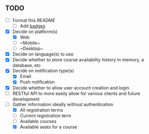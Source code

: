 ## TODO

- [ ] Format this README
  - [ ] Add [badges](https://shields.io/)
- [x] Decide on platform(s)
  - [x] Web
  - [ ] ~Mobile~
  - [ ] ~Desktop~
- [x] Decide on language(s) to use
- [x] Decide whether to store course availability history in memory, a database, etc
- [x] Decide on notification type(s)
  - [x] Email
  - [x] Push notification
- [x] Decide whether to allow user account creation and login
- [ ] RESTful API to more easily allow for various clients and future development
- [ ] Gather information ideally without authentication
  - [x] All registration terms
  - [ ] Current registration term
  - [ ] Available courses
  - [x] Available seats for a course
